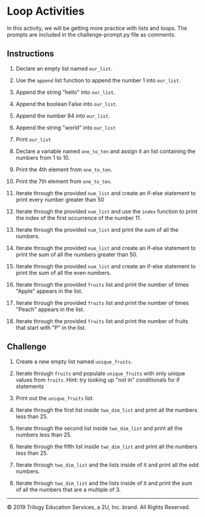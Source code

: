 # Loop Activities

In this activity, we will be getting more practice with lists and loops. The prompts are included in the challenge-prompt.py file as comments.

## Instructions

1. Declare an empty list named `our_list`.

2. Use the `append` list function to append the number 1 into `our_list`.

3. Append the string "hello" into `our_list`.

4. Append the boolean False into `our_list`.

5. Append the number 84 into `our_list`.

6. Append the string "world" into `our_list`

7. Print `our_list`

8. Declare a variable named `one_to_ten` and assign it an list containing the numbers from 1 to 10.

9. Print the 4th element from `one_to_ten`.

10. Print the 7th element from `one_to_ten`.

11. Iterate through the provided `num_list` and create an if-else statement to print every number greater than 50

12. Iterate through the provided `num_list` and use the `index` function to print the index of the first occurrence of the number 11.

13. Iterate through the provided `num_list` and print the sum of all the numbers.

14. Iterate through the provided `num_list` and create an if-else statement to print the sum of all the numbers greater than 50.

15. Iterate through the provided `num_list` and create an if-else statement to print the sum of all the even numbers.

16. Iterate through the provided `fruits` list and print the number of times "Apple" appears in the list.

17. Iterate through the provided `fruits` list and print the number of times "Peach" appears in the list.

18. Iterate through the provided `fruits` list and print the number of fruits that start with "P" in the list.

## Challenge

1. Create a new empty list named `unique_fruits`.

2. Iterate through `fruits` and populate `unique_fruits` with only unique values from `fruits`. Hint: try looking up "not in" conditionals for if statements

3. Print out the `unique_fruits` list.

4. Iterate through the first list inside `two_dim_list` and print all the numbers less than 25.

5. Iterate through the second list inside `two_dim_list` and print all the numbers less than 25.

6. Iterate through the fifth list inside `two_dim_list` and print all the numbers less than 25.

7. Iterate through `two_dim_list` and the lists inside of it and print all the odd numbers.

8. Iterate through `two_dim_list` and the lists inside of it and print the sum of all the numbers that are a multiple of 3.

---

© 2019 Trilogy Education Services, a 2U, Inc. brand. All Rights Reserved.
